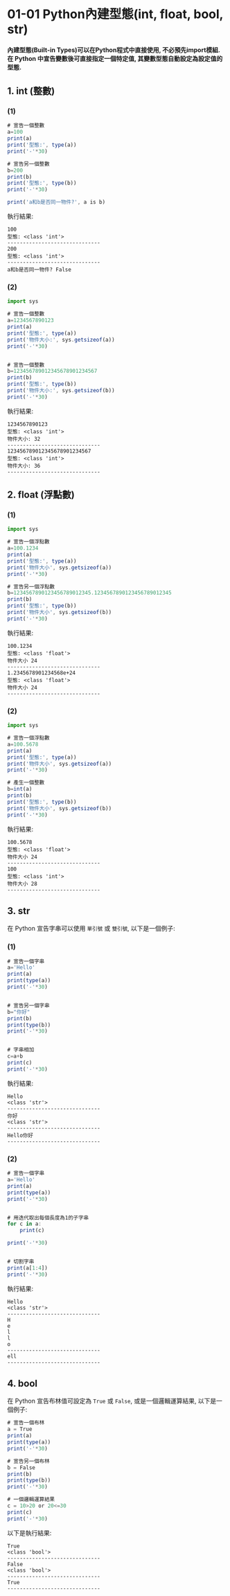 # 01-01 Python內建型態(int, float, bool, str)

#### 內建型態(Built-in Types)可以在Python程式中直接使用, 不必預先import模組. 在 Python 中宣告變數後可直接指定一個特定值, 其變數型態自動設定為設定值的型態. 


## 1. int (整數)

### (1)
```javascript
# 宣告一個整數
a=100
print(a)
print('型態:', type(a))
print('-'*30)

# 宣告另一個整數
b=200
print(b)
print('型態:', type(b))
print('-'*30)

print('a和b是否同一物件?', a is b)
```

執行結果:
```
100
型態: <class 'int'>
------------------------------
200
型態: <class 'int'>
------------------------------
a和b是否同一物件? False
```

### (2)
```javascript
import sys

# 宣告一個整數
a=1234567890123
print(a)
print('型態:', type(a))
print('物件大小:', sys.getsizeof(a))
print('-'*30)


# 宣告一個整數
b=123456789012345678901234567
print(b)
print('型態:', type(b))
print('物件大小:', sys.getsizeof(b))
print('-'*30)
```

執行結果:
```
1234567890123
型態: <class 'int'>
物件大小: 32
------------------------------
123456789012345678901234567
型態: <class 'int'>
物件大小: 36
------------------------------
```


## 2. float (浮點數)

### (1)
```javascript
import sys

# 宣告一個浮點數
a=100.1234
print(a)
print('型態:', type(a))
print('物件大小', sys.getsizeof(a))
print('-'*30)

# 宣告另一個浮點數
b=1234567890123456789012345.1234567890123456789012345
print(b)
print('型態:', type(b))
print('物件大小', sys.getsizeof(b))
print('-'*30)
```

執行結果:
```
100.1234
型態: <class 'float'>
物件大小 24
------------------------------
1.2345678901234568e+24
型態: <class 'float'>
物件大小 24
------------------------------
```

### (2)
```javascript
import sys

# 宣告一個浮點數
a=100.5678
print(a)
print('型態:', type(a))
print('物件大小', sys.getsizeof(a))
print('-'*30)

# 產生一個整數
b=int(a)
print(b)
print('型態:', type(b))
print('物件大小', sys.getsizeof(b))
print('-'*30)
```

執行結果:
```
100.5678
型態: <class 'float'>
物件大小 24
------------------------------
100
型態: <class 'int'>
物件大小 28
------------------------------
```



## 3. str

在 Python 宣告字串可以使用 `單引號` 或 `雙引號`, 以下是一個例子:

### (1)
```javascript
# 宣告一個字串
a='Hello'
print(a)
print(type(a))
print('-'*30)


# 宣告另一個字串
b="你好"
print(b)
print(type(b))
print('-'*30)


# 字串相加
c=a+b
print(c)
print('-'*30)
```

執行結果:
```
Hello
<class 'str'>
------------------------------
你好
<class 'str'>
------------------------------
Hello你好
------------------------------
```

### (2)
```javascript
# 宣告一個字串
a='Hello'
print(a)
print(type(a))
print('-'*30)


# 用迭代取出每個長度為1的子字串
for c in a:
    print(c)

print('-'*30)


# 切割字串
print(a[1:4])
print('-'*30)
```

執行結果:
```
Hello
<class 'str'>
------------------------------
H
e
l
l
o
------------------------------
ell
------------------------------
```


## 4. bool

在 Python 宣告布林值可設定為 `True` 或 `False`, 或是一個邏輯運算結果, 以下是一個例子:

```javascript
# 宣告一個布林
a = True
print(a)
print(type(a))
print('-'*30)

# 宣告另一個布林
b = False
print(b)
print(type(b))
print('-'*30)

# 一個邏輯運算結果
c = 10>20 or 20<=30
print(c)
print('-'*30)
```

以下是執行結果:
```
True
<class 'bool'>
------------------------------
False
<class 'bool'>
------------------------------
True
------------------------------
```
